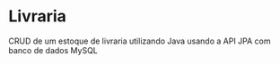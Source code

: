 # Livraria
CRUD de um estoque de livraria utilizando Java usando a API JPA com banco de dados MySQL 
